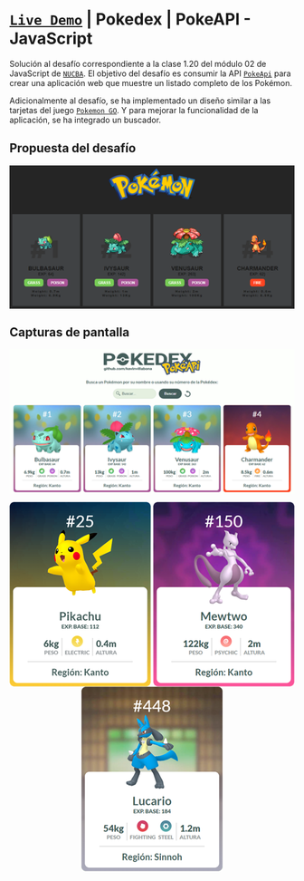 # [`Live Demo`](https://nucba-pokeapi-js.vercel.app) | Pokedex | PokeAPI - JavaScript
Solución al desafío correspondiente a la clase 1.20 del módulo 02 de JavaScript de [`NUCBA`](https://nucba.io/codingbootcamp). El objetivo del desafío es consumir la API [`PokeApi`](https://pokeapi.co/docs/v2) para crear una aplicación web que muestre un listado completo de los Pokémon.

Adicionalmente al desafío, se ha implementado un diseño similar a las tarjetas del juego [`Pokemon GO`](https://pokemongolive.com/). Y para mejorar la funcionalidad de la aplicación, se ha integrado un buscador.

## Propuesta del desafío
<p align="center">
 <img align="center" alt="card" src="https://github.com/kevinvillabona/NUCBA-PokeApi/blob/main/assets/img/capturas/captura-desafio.png" />
</p>

## Capturas de pantalla
<p align="center">
 <img align="center" alt="card" src="https://github.com/kevinvillabona/NUCBA-PokeApi/blob/main/assets/img/capturas/captura-pkapi3.png" />
</p>
<p align="center">
 <img align="center" alt="card" src="https://github.com/kevinvillabona/NUCBA-PokeApi/blob/main/assets/img/capturas/captura-pkapi5.png" />
 <img align="center" alt="card" src="https://github.com/kevinvillabona/NUCBA-PokeApi/blob/main/assets/img/capturas/captura-pkapi4.png" />
 <img align="center" alt="card" src="https://github.com/kevinvillabona/NUCBA-PokeApi/blob/main/assets/img/capturas/captura-pkapi6.png" />
</p>

